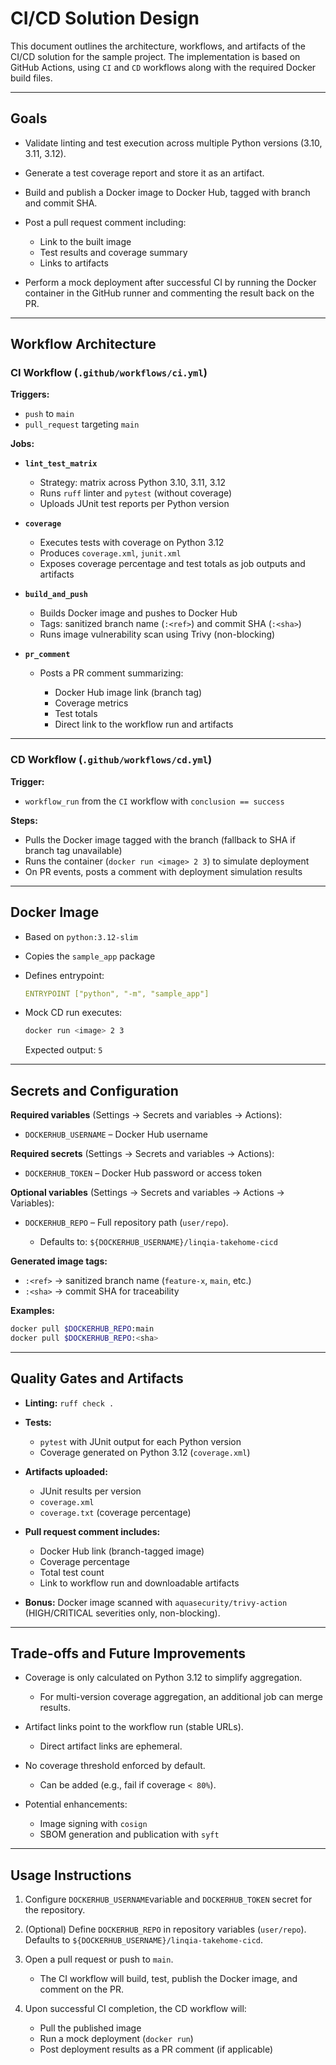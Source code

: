 # CI/CD Solution Design

This document outlines the architecture, workflows, and artifacts of the CI/CD solution for the sample project. The implementation is based on GitHub Actions, using `CI` and `CD` workflows along with the required Docker build files.

---

## Goals

* Validate linting and test execution across multiple Python versions (3.10, 3.11, 3.12).
* Generate a test coverage report and store it as an artifact.
* Build and publish a Docker image to Docker Hub, tagged with branch and commit SHA.
* Post a pull request comment including:

  * Link to the built image
  * Test results and coverage summary
  * Links to artifacts
* Perform a mock deployment after successful CI by running the Docker container in the GitHub runner and commenting the result back on the PR.

---

## Workflow Architecture

### CI Workflow (`.github/workflows/ci.yml`)

**Triggers:**

* `push` to `main`
* `pull_request` targeting `main`

**Jobs:**

* **`lint_test_matrix`**

  * Strategy: matrix across Python 3.10, 3.11, 3.12
  * Runs `ruff` linter and `pytest` (without coverage)
  * Uploads JUnit test reports per Python version

* **`coverage`**

  * Executes tests with coverage on Python 3.12
  * Produces `coverage.xml`, `junit.xml`
  * Exposes coverage percentage and test totals as job outputs and artifacts

* **`build_and_push`**

  * Builds Docker image and pushes to Docker Hub
  * Tags: sanitized branch name (`:<ref>`) and commit SHA (`:<sha>`)
  * Runs image vulnerability scan using Trivy (non-blocking)

* **`pr_comment`**

  * Posts a PR comment summarizing:

    * Docker Hub image link (branch tag)
    * Coverage metrics
    * Test totals
    * Direct link to the workflow run and artifacts

---

### CD Workflow (`.github/workflows/cd.yml`)

**Trigger:**

* `workflow_run` from the `CI` workflow with `conclusion == success`

**Steps:**

* Pulls the Docker image tagged with the branch (fallback to SHA if branch tag unavailable)
* Runs the container (`docker run <image> 2 3`) to simulate deployment
* On PR events, posts a comment with deployment simulation results

---

## Docker Image

* Based on `python:3.12-slim`
* Copies the `sample_app` package
* Defines entrypoint:

  ```yaml
  ENTRYPOINT ["python", "-m", "sample_app"]
  ```
* Mock CD run executes:

  ```bash
  docker run <image> 2 3
  ```

  Expected output: `5`

---

## Secrets and Configuration

**Required variables** (Settings → Secrets and variables → Actions):

* `DOCKERHUB_USERNAME` – Docker Hub username

**Required secrets** (Settings → Secrets and variables → Actions):

* `DOCKERHUB_TOKEN` – Docker Hub password or access token

**Optional variables** (Settings → Secrets and variables → Actions → Variables):

* `DOCKERHUB_REPO` – Full repository path (`user/repo`).

  * Defaults to: `${DOCKERHUB_USERNAME}/linqia-takehome-cicd`

**Generated image tags:**

* `:<ref>` → sanitized branch name (`feature-x`, `main`, etc.)
* `:<sha>` → commit SHA for traceability

**Examples:**

```bash
docker pull $DOCKERHUB_REPO:main
docker pull $DOCKERHUB_REPO:<sha>
```

---

## Quality Gates and Artifacts

* **Linting:** `ruff check .`

* **Tests:**

  * `pytest` with JUnit output for each Python version
  * Coverage generated on Python 3.12 (`coverage.xml`)

* **Artifacts uploaded:**

  * JUnit results per version
  * `coverage.xml`
  * `coverage.txt` (coverage percentage)

* **Pull request comment includes:**

  * Docker Hub link (branch-tagged image)
  * Coverage percentage
  * Total test count
  * Link to workflow run and downloadable artifacts

* **Bonus:** Docker image scanned with `aquasecurity/trivy-action` (HIGH/CRITICAL severities only, non-blocking).

---

## Trade-offs and Future Improvements

* Coverage is only calculated on Python 3.12 to simplify aggregation.

  * For multi-version coverage aggregation, an additional job can merge results.
* Artifact links point to the workflow run (stable URLs).

  * Direct artifact links are ephemeral.
* No coverage threshold enforced by default.

  * Can be added (e.g., fail if coverage `< 80%`).
* Potential enhancements:

  * Image signing with `cosign`
  * SBOM generation and publication with `syft`

---

## Usage Instructions

1. Configure `DOCKERHUB_USERNAME`variable and `DOCKERHUB_TOKEN` secret for the repository.
2. (Optional) Define `DOCKERHUB_REPO` in repository variables (`user/repo`). Defaults to `${DOCKERHUB_USERNAME}/linqia-takehome-cicd`.
3. Open a pull request or push to `main`.

   * The CI workflow will build, test, publish the Docker image, and comment on the PR.
4. Upon successful CI completion, the CD workflow will:

   * Pull the published image
   * Run a mock deployment (`docker run`)
   * Post deployment results as a PR comment (if applicable)
